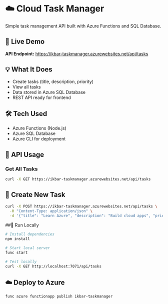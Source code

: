 # ☁️ Cloud Task Manager

Simple task management API built with Azure Functions and SQL Database.

## 🚀 Live Demo
**API Endpoint:** https://ikbar-taskmanager.azurewebsites.net/api/tasks

## 💡 What It Does
- Create tasks (title, description, priority)
- View all tasks 
- Data stored in Azure SQL Database
- REST API ready for frontend

## 🛠️ Tech Used
- Azure Functions (Node.js)
- Azure SQL Database
- Azure CLI for deployment

## 📡 API Usage

### Get All Tasks
```bash
curl -X GET https://ikbar-taskmanager.azurewebsites.net/api/tasks
```

## 📂 Create New Task
```bash
curl -X POST https://ikbar-taskmanager.azurewebsites.net/api/tasks \
  -H "Content-Type: application/json" \
  -d '{"title": "Learn Azure", "description": "Build cloud apps", "priority": "high"}'
```

##🚦 Run Locally
```bash
# Install dependencies
npm install

# Start local server
func start

# Test locally
curl -X GET http://localhost:7071/api/tasks
```

## ☁️ Deploy to Azure
```bash
func azure functionapp publish ikbar-taskmanager
```
